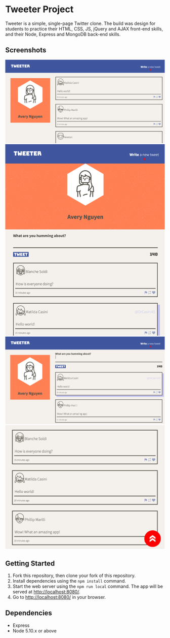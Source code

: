 # Tweeter Project

Tweeter is a simple, single-page Twitter clone. The build was design for students to practice their HTML, CSS, JS, jQuery and AJAX front-end skills, and their Node, Express and MongoDB back-end skills.

## Screenshots
!["Main Page - Desktop"](https://github.com/Avery-Nguyen/tweeter/blob/master/doc/Main_page.png)
!["Main Page - Mobile"](https://github.com/Avery-Nguyen/tweeter/blob/master/doc/Moblie_view.png)
!["Compose New Tweet"](https://github.com/Avery-Nguyen/tweeter/blob/master/doc/Toggle_compose_tweet_page.png)
!["Scroll to top button"](https://github.com/Avery-Nguyen/tweeter/blob/master/doc/Scroll_to_top_button.png)


## Getting Started

1. Fork this repository, then clone your fork of this repository.
2. Install dependencies using the `npm install` command.
3. Start the web server using the `npm run local` command. The app will be served at <http://localhost:8080/>.
4. Go to <http://localhost:8080/> in your browser.

## Dependencies

- Express
- Node 5.10.x or above
